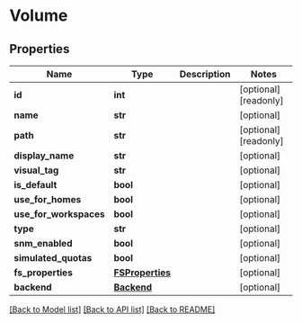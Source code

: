 # Volume

## Properties

Name | Type | Description | Notes
------------ | ------------- | ------------- | -------------
**id** | **int** |  | [optional] [readonly] 
**name** | **str** |  | [optional] 
**path** | **str** |  | [optional] [readonly] 
**display_name** | **str** |  | [optional] 
**visual_tag** | **str** |  | [optional] 
**is_default** | **bool** |  | [optional] 
**use_for_homes** | **bool** |  | [optional] 
**use_for_workspaces** | **bool** |  | [optional] 
**type** | **str** |  | [optional] 
**snm_enabled** | **bool** |  | [optional] 
**simulated_quotas** | **bool** |  | [optional] 
**fs_properties** | [**FSProperties**](FSProperties.md) |  | [optional] 
**backend** | [**Backend**](Backend.md) |  | [optional] 

[[Back to Model list]](../#documentation-for-models) [[Back to API list]](../#documentation-for-api-endpoints) [[Back to README]](../)



